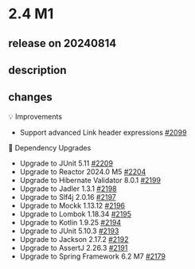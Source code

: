 # 2.4 M1

## release on 20240814
## description
## changes
💡 Improvements

* Support advanced Link header expressions <a href="https://github.com/spring-projects/spring-hateoas/issues/2099" data-hovercard-type="issue" data-hovercard-url="/spring-projects/spring-hateoas/issues/2099/hovercard">#2099</a>

🔨 Dependency Upgrades

* Upgrade to JUnit 5.11 <a href="https://github.com/spring-projects/spring-hateoas/issues/2209" data-hovercard-type="issue" data-hovercard-url="/spring-projects/spring-hateoas/issues/2209/hovercard">#2209</a>
* Upgrade to Reactor 2024.0 M5 <a href="https://github.com/spring-projects/spring-hateoas/issues/2204" data-hovercard-type="issue" data-hovercard-url="/spring-projects/spring-hateoas/issues/2204/hovercard">#2204</a>
* Upgrade to Hibernate Validator 8.0.1 <a href="https://github.com/spring-projects/spring-hateoas/issues/2199" data-hovercard-type="issue" data-hovercard-url="/spring-projects/spring-hateoas/issues/2199/hovercard">#2199</a>
* Upgrade to Jadler 1.3.1 <a href="https://github.com/spring-projects/spring-hateoas/issues/2198" data-hovercard-type="issue" data-hovercard-url="/spring-projects/spring-hateoas/issues/2198/hovercard">#2198</a>
* Upgrade to Slf4j 2.0.16 <a href="https://github.com/spring-projects/spring-hateoas/issues/2197" data-hovercard-type="issue" data-hovercard-url="/spring-projects/spring-hateoas/issues/2197/hovercard">#2197</a>
* Upgrade to Mockk 1.13.12 <a href="https://github.com/spring-projects/spring-hateoas/issues/2196" data-hovercard-type="issue" data-hovercard-url="/spring-projects/spring-hateoas/issues/2196/hovercard">#2196</a>
* Upgrade to Lombok 1.18.34 <a href="https://github.com/spring-projects/spring-hateoas/issues/2195" data-hovercard-type="issue" data-hovercard-url="/spring-projects/spring-hateoas/issues/2195/hovercard">#2195</a>
* Upgrade to Kotlin 1.9.25 <a href="https://github.com/spring-projects/spring-hateoas/issues/2194" data-hovercard-type="issue" data-hovercard-url="/spring-projects/spring-hateoas/issues/2194/hovercard">#2194</a>
* Upgrade to JUnit 5.10.3 <a href="https://github.com/spring-projects/spring-hateoas/issues/2193" data-hovercard-type="issue" data-hovercard-url="/spring-projects/spring-hateoas/issues/2193/hovercard">#2193</a>
* Upgrade to Jackson 2.17.2 <a href="https://github.com/spring-projects/spring-hateoas/issues/2192" data-hovercard-type="issue" data-hovercard-url="/spring-projects/spring-hateoas/issues/2192/hovercard">#2192</a>
* Upgrade to AssertJ 2.26.3 <a href="https://github.com/spring-projects/spring-hateoas/issues/2191" data-hovercard-type="issue" data-hovercard-url="/spring-projects/spring-hateoas/issues/2191/hovercard">#2191</a>
* Upgrade to Spring Framework 6.2 M7 <a href="https://github.com/spring-projects/spring-hateoas/issues/2179" data-hovercard-type="issue" data-hovercard-url="/spring-projects/spring-hateoas/issues/2179/hovercard">#2179</a>

